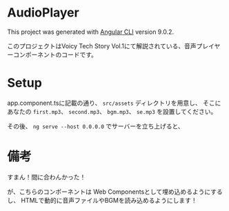 # AudioPlayer

This project was generated with [Angular CLI](https://github.com/angular/angular-cli) version 9.0.2.

このプロジェクトはVoicy Tech Story Vol.1にて解説されている、音声プレイヤーコンポーネントのコードです。

# Setup

app.component.tsに記載の通り、 `src/assets` ディレクトリを用意し、
そこにあなたの `first.mp3`、 `second.mp3`、 `bgm.mp3`、 `se.mp3` を設置してください。

その後、 `ng serve --host 0.0.0.0` でサーバーを立ち上げると、


# 備考

すまん！間に合わんかった！

が、こちらのコンポーネントは Web Componentsとして埋め込めるようにするし、
HTMLで動的に音声ファイルやBGMを読み込めるようにします！
